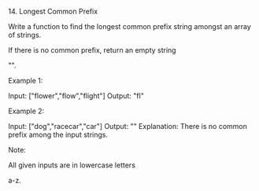 14. Longest Common Prefix

Write a function to find the longest common prefix string amongst an array of strings.

If there is no common prefix, return an empty string 

"".

Example 1:

Input: ["flower","flow","flight"]
Output: "fl"

Example 2:

Input: ["dog","racecar","car"]
Output: ""
Explanation: There is no common prefix among the input strings.

Note:

All given inputs are in lowercase letters 

a-z.
